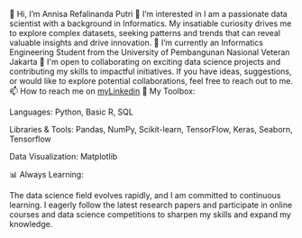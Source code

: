 👋 Hi, I’m Annisa Refalinanda Putri 
👀 I’m interested in I am a passionate data scientist with a background in Informatics. My insatiable curiosity drives me to explore complex datasets, seeking patterns and trends that can reveal valuable insights and drive innovation.
🌱 I’m currently an Informatics Engineering Student from the University of Pembangunan Nasional Veteran Jakarta
💞️ I'm open to collaborating on exciting data science projects and contributing my skills to impactful initiatives. If you have ideas, suggestions, or would like to explore potential collaborations, feel free to reach out to me.
📫 How to reach me on [myLinkedin](www.linkedin.com/in/annisa-refalinanda-putri)
🔧 My Toolbox:

Languages: Python, Basic R, SQL

Libraries & Tools: Pandas, NumPy, Scikit-learn, TensorFlow, Keras, Seaborn, Tensorflow

Data Visualization: Matplotlib

📊 Always Learning:

The data science field evolves rapidly, and I am committed to continuous learning. I eagerly follow the latest research papers and participate in online courses and data science competitions to sharpen my skills and expand my knowledge.


